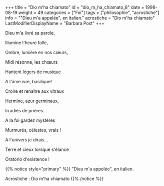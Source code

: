 +++
title = "Dio m'ha chiamato"
id = "dio_m_ha_chiamato_8"
date = 1998-08-19
weight = 49
categories = ["Foi"]
tags = ["philosophie", "acrostiche"]
info = "\"Dieu m'a appelée\", en italien."
acrostiche = "Dio m'ha chiamato"
LastModifierDisplayName = "Barbara Post"
+++

Dieu m'a livré sa parole,

Illumine l'heure folle,

Ombre, lumière en nos cœurs,

Midi résonne, les chœurs

Hantent légers de musique

A l'âme ivre, basilique!

Croire et renaître aux vitraux

Hermine, azur germinaux,

Irradiés de prières...

A la foi gardez mystères

Murmurés, célestes, vrais !

A l'univers je dirais...

Terre et cieux lorsque s'élance

Oratorio d'existence !

{{% notice style="primary" %}}
\"Dieu m'a appelée\", en italien.

Acrostiche : Dio m'ha chiamato
{{% /notice %}}
